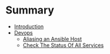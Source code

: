 # Summary

* [Introduction](README.md)
* [Devops](chapter1md.md)
   * [Aliasing an Ansible Host](aliasing_an_ansible_host.md)
   * [Check The Status Of All Services](devops/check_the_status_of_all_services.md)

